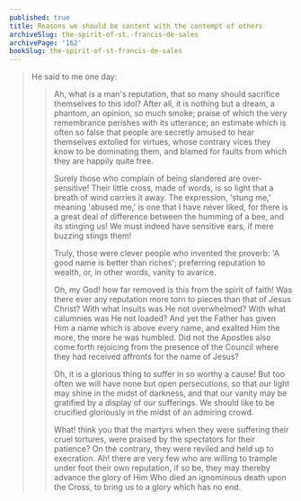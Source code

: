 ```yaml
---
published: true
title: Reasons we should be content with the contempt of others
archiveSlug: the-spirit-of-st.-francis-de-sales
archivePage: '162'
bookSlug: the-spirit-of-st-francis-de-sales
---
```


> He said to me one day:
>
>> Ah, what is a man's reputation, that so many should sacrifice themselves to this idol? After all, it is nothing but a dream, a phantom, an opinion, so much smoke; praise of which the very remembrance perishes with its utterance; an estimate which is often so false that people are secretly amused to hear themselves extolled for virtues, whose contrary vices they know to be dominating them, and blamed for faults from which they are happily quite free.
>>
>> Surely those who complain of being slandered are over-sensitive! Their little cross, made of words, is so light that a breath of wind carries it away. The expression, 'stung me,' meaning 'abused me,' is one that I have never liked, for there is a great deal of difference between the humming of a bee, and its stinging us! We must indeed have sensitive ears, if mere buzzing stings them!
>>
>> Truly, those were clever people who invented the proverb: 'A good name is better than riches'; preferring reputation to wealth, or, in other words, vanity to avarice.
>>
>> Oh, my God! how far removed is this from the spirit of faith! Was there ever any reputation more torn to pieces than that of Jesus Christ? With what insults was He not overwhelmed? With what calumnies was He not loaded? And yet the Father has given Him a name which is above every name, and exalted Him the more, the more he was humbled. Did not the Apostles also come forth rejoicing from the presence of the Council where they had received affronts for the name of Jesus?
>>
>> Oh, it is a glorious thing to suffer in so worthy a cause! But too often we will have none but open persecutions, so that our light may shine in the midst of darkness, and that our vanity may be gratified by a display of our sufferings. We should like to be crucified gloriously in the midst of an admiring crowd.
>>
>> What! think you that the martyrs when they were suffering their cruel tortures, were praised by the spectators for their patience? On the contrary, they were reviled and held up to execration. Ah! there are very few who are willing to trample under foot their own reputation, if so be, they may thereby advance the glory of Him Who died an ignominous death upon the Cross, to bring us to a glory which has no end.
